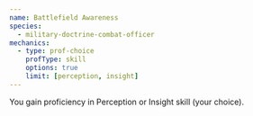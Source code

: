 ```yaml
---
name: Battlefield Awareness
species:
  - military-doctrine-combat-officer
mechanics:
  - type: prof-choice
    profType: skill
    options: true
    limit: [perception, insight]
---
```

You gain proficiency in Perception or Insight skill (your choice).
